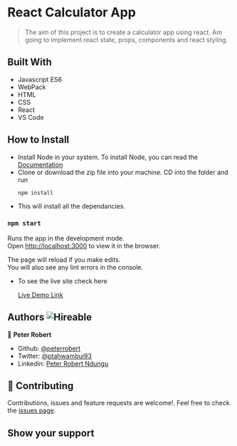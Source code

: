 # React Calculator App

> The aim of this project is to create a calculator app using react. Am going to implement react state, props, components and react styling.


## Built With

- Javascript ES6
- WebPack
- HTML
- CSS
- React
- VS Code


## How to Install

- Install Node in your system. To install Node, you can read the [Documentation](https://nodejs.org/en/download/package-manager/)
- Clone or download the zip file into your machine. CD into the folder and run
    ``` 
   npm install

    ``` 
- This will install all the dependancies.

### `npm start`

Runs the app in the development mode.\
Open [http://localhost:3000](http://localhost:3000) to view it in the browser.

The page will reload if you make edits.\
You will also see any lint errors in the console.


- To see the live site check here

   [Live Demo Link](https://calculatorrobizo.herokuapp.com/)


## Authors  ![Hireable](https://img.shields.io/badge/HIREABLE-YES-yellowgreen&?style=for-the-badge)

👤 **Peter Robert**

- Github: [@peterrobert](https://github.com/peterrobert)
- Twitter: [@ptahwambui93](https://twitter.com/Ptahwambui93)
- Linkedin: [Peter Robert Ndungu](https://www.linkedin.com/in/peter-rob-ndungu/)


## 🤝 Contributing

Contributions, issues and feature requests are welcome!. Feel free to check the [issues page](issues/).

## Show your support


